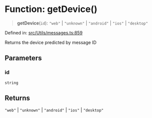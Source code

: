# Function: getDevice()

> **getDevice**(`id`): `"web"` \| `"unknown"` \| `"android"` \| `"ios"` \| `"desktop"`

Defined in: [src/Utils/messages.ts:859](https://github.com/Fokusdotid/bail/blob/cf6cc85134e12081bc635cea02cc0eee74033a81/src/Utils/messages.ts#L859)

Returns the device predicted by message ID

## Parameters

### id

`string`

## Returns

`"web"` \| `"unknown"` \| `"android"` \| `"ios"` \| `"desktop"`
